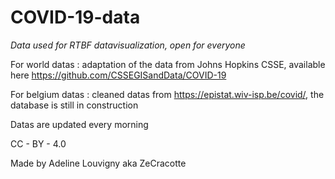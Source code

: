 # COVID-19-data
*Data used for RTBF datavisualization, open for everyone*

For world datas : adaptation of the data from Johns Hopkins CSSE, available here
https://github.com/CSSEGISandData/COVID-19

For belgium datas : cleaned datas from https://epistat.wiv-isp.be/covid/, the database is still in construction

Datas are updated every morning

CC - BY - 4.0

Made by Adeline Louvigny aka ZeCracotte
